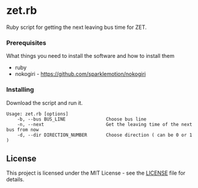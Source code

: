 # zet.rb
Ruby script for getting the next leaving bus time for ZET.

### Prerequisites

What things you need to install the software and how to install them

 - ruby
 - nokogiri - https://github.com/sparklemotion/nokogiri

### Installing

Download the script and run it.

```
Usage: zet.rb [options]
    -b, --bus BUS_LINE               Choose bus line
    -n, --next                       Get the leaving time of the next bus from now
    -d, --dir DIRECTION_NUMBER       Choose direction ( can be 0 or 1 )
```

## License

This project is licensed under the MIT License - see the [LICENSE](LICENSE) file for details.